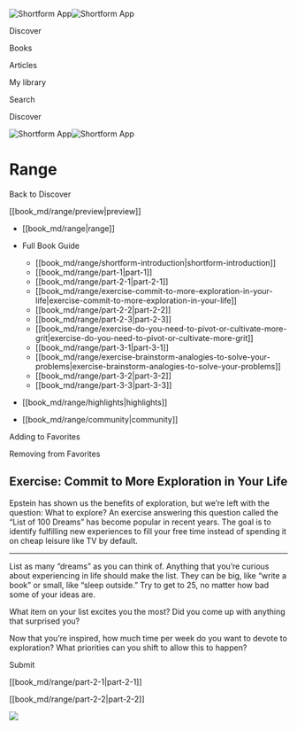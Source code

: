 ![Shortform App](/img/logo.36a2399e.svg)![Shortform App](/img/logo-dark.70c1b072.svg)

Discover

Books

Articles

My library

Search

Discover

![Shortform App](/img/logo.36a2399e.svg)![Shortform App](/img/logo-dark.70c1b072.svg)

# Range

Back to Discover

[[book_md/range/preview|preview]]

  * [[book_md/range|range]]
  * Full Book Guide

    * [[book_md/range/shortform-introduction|shortform-introduction]]
    * [[book_md/range/part-1|part-1]]
    * [[book_md/range/part-2-1|part-2-1]]
    * [[book_md/range/exercise-commit-to-more-exploration-in-your-life|exercise-commit-to-more-exploration-in-your-life]]
    * [[book_md/range/part-2-2|part-2-2]]
    * [[book_md/range/part-2-3|part-2-3]]
    * [[book_md/range/exercise-do-you-need-to-pivot-or-cultivate-more-grit|exercise-do-you-need-to-pivot-or-cultivate-more-grit]]
    * [[book_md/range/part-3-1|part-3-1]]
    * [[book_md/range/exercise-brainstorm-analogies-to-solve-your-problems|exercise-brainstorm-analogies-to-solve-your-problems]]
    * [[book_md/range/part-3-2|part-3-2]]
    * [[book_md/range/part-3-3|part-3-3]]
  * [[book_md/range/highlights|highlights]]
  * [[book_md/range/community|community]]



Adding to Favorites 

Removing from Favorites 

## Exercise: Commit to More Exploration in Your Life

Epstein has shown us the benefits of exploration, but we’re left with the question: What to explore? An exercise answering this question called the “List of 100 Dreams” has become popular in recent years. The goal is to identify fulfilling new experiences to fill your free time instead of spending it on cheap leisure like TV by default.

* * *

List as many “dreams” as you can think of. Anything that you’re curious about experiencing in life should make the list. They can be big, like “write a book” or small, like “sleep outside.” Try to get to 25, no matter how bad some of your ideas are.

What item on your list excites you the most? Did you come up with anything that surprised you?

Now that you’re inspired, how much time per week do you want to devote to exploration? What priorities can you shift to allow this to happen?

Submit 

[[book_md/range/part-2-1|part-2-1]]

[[book_md/range/part-2-2|part-2-2]]

![](https://bat.bing.com/action/0?ti=56018282&Ver=2&mid=57077980-9d7b-410b-8fae-be5457016ae0&sid=f30c5e70639211ee87d33f0876d93783&vid=f30c9700639211eeb3a75d830392c94f&vids=0&msclkid=N&pi=0&lg=en-US&sw=800&sh=600&sc=24&nwd=1&tl=Shortform%20%7C%20Book&p=https%3A%2F%2Fwww.shortform.com%2Fapp%2Fbook%2Frange%2Fexercise-commit-to-more-exploration-in-your-life&r=&lt=345&evt=pageLoad&sv=1&rn=783274)

